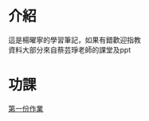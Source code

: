 # 介紹
這是楊曜寧的學習筆記，如果有錯歡迎指教  
資料大部分來自蔡芸琤老師的課堂及ppt
# 功課
[第一份作業](https://github.com/yang-yoa-ying/06170104/blob/master/Leetcode/week4/QuickSort.ipynb "Title")
